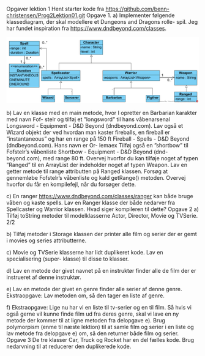 Opgaver lektion 1
Hent starter kode fra https://github.com/benn-christensen/Prog2Lektion01.git
Opgave 1.
a) Implementer følgende klassediagram, der skal modellere et Dungeons and Dragons rolle-
spil. Jeg har fundet inspiration fra https://www.dndbeyond.com/classes.

![img.png](img.png)

b) Lav en klasse med en main metode, hvor I opretter en Barbarian karakter med navn Fof-
stelr og tilføj et ”longsword” til hans våbenarsenal Longsword - Equipment - D&D Beyond
(dndbeyond.com).
Lav også et Wizard objekt der ved hvordan man kaster fireballs, en fireball er ”instantaneous”
og har en range på 150 ft Fireball - Spells - D&D Beyond (dndbeyond.com). Hans navn er Or-
lemaex
Tilføj også en ”shortbow” til Fofstelr’s våbenliste Shortbow - Equipment - D&D Beyond (dnd-
beyond.com), med range 80 ft.
Overvej hvorfor du kan tilføje noget af typen ”Ranged” til en ArrayList der indeholder noget
af typen Weapon.
Lav en getter metode til range attributten på Ranged klassen.
Forsøg at gennemløbe Fofstelr’s våbenliste og kald getRange() metoden. Overvej hvorfor du
får en kompilefejl, når du forsøger dette.

c) En ranger https://www.dndbeyond.com/classes/ranger kan både bruge våben og kaste
spells. Lav en Ranger klasse der både nedarver fra Spellcaster og Warrior klassen. Hvad siger
kompileren til dette?
Opgave 2
a) Tilføj toString metoder til modelklasserne Actor, Director, Movie og TVSerie.
2/2

b) Tilføj metoder i Storage klassen der printer alle film og serier der er gemt i movies og
series attributterne.

c) Movie og TVSerie klasserne har lidt duplikeret kode. Lav en specialisering (super-
klasse) til disse to klasser.

d) Lav en metode der givet navnet på en instruktør finder alle de film der er instrueret af
denne instruktør.

e) Lav en metode der givet en genre finder alle serier af denne genre.
Ekstraopgave: Lav metoden om, så den tager en liste af genre.

f) Ekstraopgave: Lige nu har vi en liste til tv-serier og en til film. Så hvis vi også gerne
vil kunne finde film ud fra deres genre, skal vi lave en ny metode der kommer til at
ligne metoden fra delopgave e).
Brug polymorpism (enme til næste lektion) til at samle film og serier i en liste og lav
metode fra delopgave e) om, så den returner både film og serier.
Opgave 3
De tre klasser Car, Truck og Rocket har en del fælles kode. Brug nedarvning til at reducerer
den duplikerede kode.

